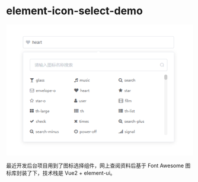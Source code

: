 # element-icon-select-demo



![1640341697002](medias/1640341697002.png)

最近开发后台项目用到了图标选择组件，网上查阅资料后基于 Font Awesome 图标库封装了下，技术栈是 Vue2 + element-ui。